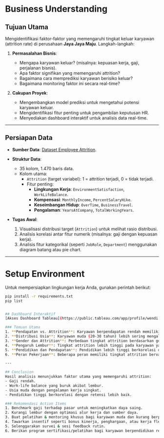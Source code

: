 # Business Understanding

## Tujuan Utama
Mengidentifikasi faktor-faktor yang memengaruhi tingkat keluar karyawan (attrition rate) di perusahaan **Jaya Jaya Maju**. Langkah-langkah:
1. **Permasalahan Bisnis**:
   - Mengapa karyawan keluar? (misalnya: kepuasan kerja, gaji, perjalanan bisnis).
   - Apa faktor signifikan yang memengaruhi attrition?
   - Bagaimana cara memprediksi karyawan berisiko keluar?
   - Bagaimana monitoring faktor ini secara real-time?

2. **Cakupan Proyek**:
   - Mengembangkan model prediksi untuk mengetahui potensi karyawan keluar.
   - Mengidentifikasi fitur penting untuk pengambilan keputusan HR.
   - Menyediakan dashboard interaktif untuk analisis data real-time.

---

## Persiapan Data
- **Sumber Data**: [Dataset Employee Attrition](https://github.com/dicodingacademy/dicoding_dataset/tree/main/employee).
- **Struktur Data**:
  - 35 kolom, 1.470 baris data.
  - Kolom utama: 
    - `Attrition` (target variabel): 1 = attrition terjadi, 0 = tidak terjadi.
    - Fitur penting:
      - **Lingkungan Kerja**: `EnvironmentSatisfaction`, `WorkLifeBalance`.
      - **Kompensasi**: `MonthlyIncome`, `PercentSalaryHike`.
      - **Keseimbangan Hidup**: `OverTime`, `BusinessTravel`.
      - **Pengalaman**: `YearsAtCompany`, `TotalWorkingYears`.
      
- **Tugas Awal**:
  1. Visualisasi distribusi target (`Attrition`) untuk melihat rasio distribusi.
  2. Analisis korelasi antar fitur numerik (misalnya: gaji dengan kepuasan kerja).
  3. Analisis fitur kategorikal (seperti `JobRole`, `Department`) menggunakan diagram batang atau pie chart.

---

# Setup Environment

Untuk mempersiapkan lingkungan kerja Anda, gunakan perintah berikut:

```bash
pip install -r requirements.txt
pip list


## Dashboard Interaktif
[Akses Dashboard Tableau](https://public.tableau.com/app/profile/wendi.kardian/viz/DashboardAttritionEmployee-WendiKardian/Dashboard1)

### Temuan Utama
1. **Pendapatan vs. Attrition**: Karyawan berpendapatan rendah memiliki tingkat attrition tinggi.
2. **Distribusi Usia**: Karyawan muda (20-30 tahun) lebih sering mengalami attrition.
3. **Gender dan Attrition**: Perbedaan tingkat attrition berdasarkan gender sangat kecil.
4. **Pengaruh Lembur**: Tingkat attrition lebih tinggi pada karyawan yang sering lembur.
5. **Pendidikan dan Pendapatan**: Pendidikan lebih tinggi berkorelasi dengan pendapatan lebih tinggi, tingkat attrition lebih rendah.
6. **Peran Pekerjaan**: Beberapa peran memiliki tingkat attrition bervariasi, mencerminkan tantangan spesifik.

---

## Conclusion
Hasil analisis menunjukkan faktor utama yang memengaruhi attrition:
- Gaji rendah.
- Work-life balance yang buruk akibat lembur.
- Usia muda dengan pengalaman kerja singkat.
- Pendidikan tinggi berkorelasi dengan retensi lebih baik.

### Rekomendasi Action Items
1. Benchmark gaji terhadap pasar untuk meningkatkan daya saing.
2. Kurangi lembur dengan optimasi alur kerja dan sumber daya.
3. Buat pelatihan & mentoring khusus bagi karyawan muda dan kurang berpengalaman.
4. Tawarkan insentif seperti bonus kinerja, penghargaan, atau kerja fleksibel.
5. Selenggarakan survei & sesi feedback rutin.
6. Berikan program sertifikasi/pelatihan bagi karyawan berpendidikan rendah.
